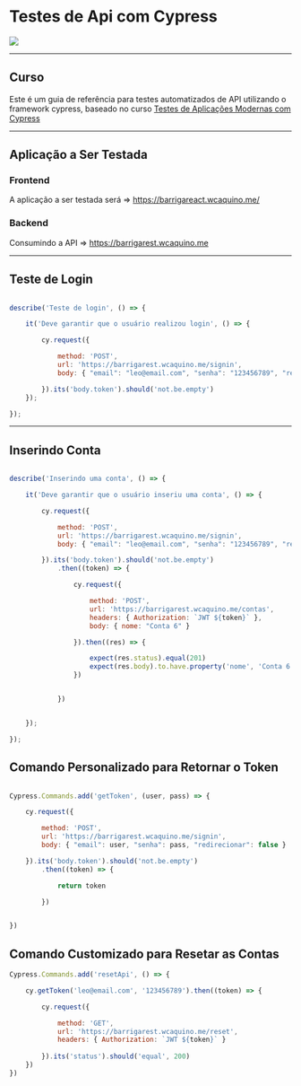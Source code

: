 # Testes de Api com Cypress
![](https://www.softwaretestingclass.com/wp-content/uploads/2018/07/API-Testing.png)

---

## Curso

Este é um guia de referência para testes automatizados de API utilizando o framework cypress, baseado no curso [Testes de Aplicações Modernas com Cypress](https://www.udemy.com/course/testes-cypress/learn/lecture/16891454?start=557#overview)

---

## Aplicação a Ser Testada

### Frontend

A aplicação a ser testada será => https://barrigareact.wcaquino.me/

### Backend

Consumindo a API => https://barrigarest.wcaquino.me

---

## Teste de Login

```js

describe('Teste de login', () => {

    it('Deve garantir que o usuário realizou login', () => {

        cy.request({

            method: 'POST',
            url: 'https://barrigarest.wcaquino.me/signin',
            body: { "email": "leo@email.com", "senha": "123456789", "redirecionar": false }

        }).its('body.token').should('not.be.empty')
    });

});

```

---
## Inserindo Conta

```js

describe('Inserindo uma conta', () => {

    it('Deve garantir que o usuário inseriu uma conta', () => {

        cy.request({

            method: 'POST',
            url: 'https://barrigarest.wcaquino.me/signin',
            body: { "email": "leo@email.com", "senha": "123456789", "redirecionar": false }

        }).its('body.token').should('not.be.empty')
            .then((token) => {

                cy.request({

                    method: 'POST',
                    url: 'https://barrigarest.wcaquino.me/contas',
                    headers: { Authorization: `JWT ${token}` },
                    body: { nome: "Conta 6" }

                }).then((res) => {

                    expect(res.status).equal(201)
                    expect(res.body).to.have.property('nome', 'Conta 6')
                })


            })


    });

});

```

## Comando Personalizado para Retornar o Token

```js

Cypress.Commands.add('getToken', (user, pass) => {

    cy.request({

        method: 'POST',
        url: 'https://barrigarest.wcaquino.me/signin',
        body: { "email": user, "senha": pass, "redirecionar": false }

    }).its('body.token').should('not.be.empty')
        .then((token) => {

            return token

        })


})
```

## Comando Customizado para Resetar as Contas



```js
Cypress.Commands.add('resetApi', () => {

    cy.getToken('leo@email.com', '123456789').then((token) => {

        cy.request({

            method: 'GET',
            url: 'https://barrigarest.wcaquino.me/reset',
            headers: { Authorization: `JWT ${token}` }
        
        }).its('status').should('equal', 200)
    })
})
```